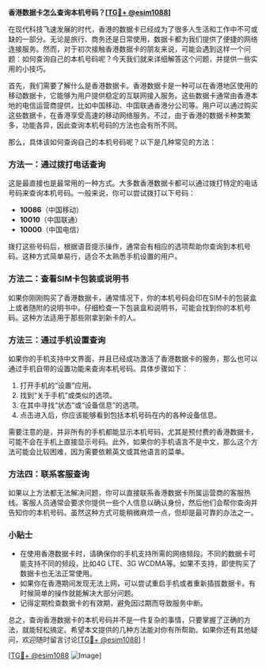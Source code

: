 **香港数据卡怎么查询本机号码？[[TG💪+ @esim1088](https://t.me/s/esim1088)]**

在现代科技飞速发展的时代，香港的数据卡已经成为了很多人生活和工作中不可或缺的一部分。无论是旅行、商务还是日常使用，数据卡都为我们提供了便捷的网络连接服务。然而，对于初次接触香港数据卡的朋友来说，可能会遇到这样一个问题：如何查询自己的本机号码呢？今天我们就来详细解答这个问题，并提供一些实用的小技巧。

首先，我们需要了解什么是香港数据卡。香港数据卡是一种可以在香港地区使用的移动数据卡，它能够为用户提供稳定的互联网接入服务。这些数据卡通常由香港本地的电信运营商提供，比如中国移动、中国联通香港分公司等。用户可以通过购买这些数据卡，在香港享受高速的移动网络服务。不过，由于香港的数据卡种类繁多，功能各异，因此查询本机号码的方法也会有所不同。

那么，具体该如何查询自己的本机号码呢？以下是几种常见的方法：

### 方法一：通过拨打电话查询

这是最直接也是最常用的一种方式。大多数香港数据卡都可以通过拨打特定的电话号码来查询本机号码。一般来说，你可以尝试拨打以下号码：

- **10086**（中国移动）
- **10010**（中国联通）
- **10000**（中国电信）

拨打这些号码后，根据语音提示操作，通常会有相应的选项帮助你查询到本机号码。这种方式简单易行，适合不太熟悉手机设置的用户。

### 方法二：查看SIM卡包装或说明书

如果你刚刚购买了香港数据卡，通常情况下，你的本机号码会印在SIM卡的包装盒上或者随附的说明书中。仔细检查一下包装盒和说明书，可能会找到你的本机号码。这种方法适用于那些刚拿到新卡的人。

### 方法三：通过手机设置查询

如果你的手机支持中文界面，并且已经成功激活了香港数据卡的服务，那么也可以通过手机自带的设置功能来查询本机号码。具体步骤如下：

1. 打开手机的“设置”应用。
2. 找到“关于手机”或类似的选项。
3. 在其中寻找“状态”或“设备信息”的选项。
4. 点击进入后，你应该能够看到包括本机号码在内的各种设备信息。

需要注意的是，并非所有的手机都能显示本机号码，尤其是预付费的香港数据卡，可能不会在手机上直接显示号码。此外，如果你的手机语言不是中文，那么这个方法可能会比较困难，因为需要依赖英文或其他语言的菜单。

### 方法四：联系客服查询

如果以上方法都无法解决问题，你可以直接联系香港数据卡所属运营商的客服热线。客服人员通常会要求你提供一些个人信息以确认身份，然后他们会帮你查询并告知你的本机号码。虽然这种方式可能稍微麻烦一点，但却是最可靠的办法之一。

### 小贴士

- 在使用香港数据卡时，请确保你的手机支持所需的网络频段。不同的数据卡可能支持不同的频段，比如4G LTE、3G WCDMA等。如果不支持，即使购买了数据卡也无法正常使用。
- 如果你在香港期间发现无法上网，可以尝试重启手机或者重新插拔数据卡。有时候简单的操作就能解决大部分问题。
- 记得定期检查数据卡的有效期，避免因过期而导致服务中断。

总之，查询香港数据卡的本机号码并不是一件复杂的事情，只要掌握了正确的方法，就能轻松搞定。希望本文提供的几种方法能对你有所帮助。如果你还有其他疑问，欢迎随时留言讨论[[TG💪+ @esim1088](https://t.me/s/esim1088)]！

[[TG💪+ @esim1088](https://t.me/s/esim1088) ![Image](https://i.postimg.cc/4NQfJmqS/Snipaste-2025-05-13-00-14-12.png)]